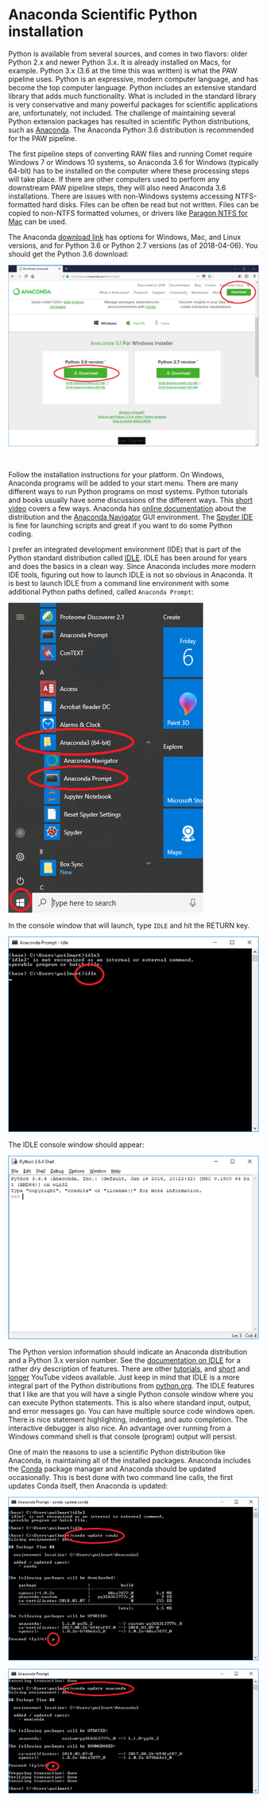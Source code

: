 # Anaconda Scientific Python installation

Python is available from several sources, and comes in two flavors: older Python 2.x and newer Python 3.x. It is already installed on Macs, for example. Python 3.x (3.6 at the time this was written) is what the PAW pipeline uses. Python is an expressive, modern computer language, and has become the top computer language. Python includes an extensive standard library that adds much functionality. What is included in the standard library is very conservative and many powerful packages for scientific applications are, unfortunately, not included. The challenge of maintaining several Python extension packages has resulted in scientific Python distributions, such as [Anaconda](https://www.anaconda.com/what-is-anaconda/). The Anaconda Python 3.6 distribution is recommended for the PAW pipeline.

The first pipeline steps of converting RAW files and running Comet require Windows 7 or Windows 10 systems, so Anaconda 3.6 for Windows (typically 64-bit) has to be installed on the computer where these processing steps will take place. If there are other computers used to perform any downstream PAW pipeline steps, they will also need Anaconda 3.6 installations. There are issues with non-Windows systems accessing NTFS-formatted hard disks. Files can be often be read but not written. Files can be copied to non-NTFS formatted volumes, or drivers like [Paragon NTFS for Mac](https://www.paragon-software.com/ufsdhome/store/ntfs-mac/) can be used.

The Anaconda [download link](https://www.anaconda.com/download/#windows) has options for Windows, Mac, and Linux versions, and for Python 3.6 or Python 2.7 versions (as of 2018-04-06). You should get the Python 3.6 download:

![Anaconda_download](images/Anaconda_download.png)

<br>

Follow the installation instructions for your platform. On Windows, Anaconda programs will be added to your start menu. There are many different ways to run Python programs on most systems. Python tutorials and books usually have some discussions of the different ways. This [short video](https://www.youtube.com/watch?v=IZj8hLrkABs) covers a few ways. Anaconda has [online documentation](https://docs.anaconda.com/anaconda/) about the distribution and the [Anaconda Navigator](https://docs.anaconda.com/anaconda/navigator/) GUI environment. The [Spyder IDE](https://pythonhosted.org/spyder/) is fine for launching scripts and great if you want to do some Python coding.

I prefer an integrated development environment (IDE) that is part of the Python standard distribution called [IDLE](https://docs.python.org/3/library/idle.html). IDLE has been around for years and does the basics in a clean way. Since Anaconda includes more modern IDE tools, figuring out how to launch IDLE is not so obvious in Anaconda. It is best to launch IDLE from a command line environment with some additional Python paths defined, called `Anaconda Prompt`:

![Anaconda_start_menu](images/Anaconda_start_menu.png)

In the console window that will launch, type `IDLE` and hit the RETURN key.

![Ananda_console](images/Anaconda_console.png)

The IDLE console window should appear:

![Idle_console](images/Idle_console.png)

The Python version information should indicate an Anaconda distribution and a Python 3.x version number. See the [documentation on IDLE](https://docs.python.org/3/library/idle.html) for a rather dry description of features. There are other [tutorials](https://www.cs.uky.edu/~keen/help/python-tutorial/Lab0.html), and [short](https://www.youtube.com/watch?v=lBkcDFRA958) and [longer](https://www.youtube.com/watch?v=2Thymdugfp4) YouTube videos available. Just keep in mind that IDLE is a more integral part of the Python distributions from [python.org](https://www.python.org/). The IDLE features that I like are that you will have a single Python console window where you can execute Python statements. This is also where standard input, output, and error messages go. You can have multiple source code windows open. There is nice statement highlighting, indenting, and auto completion. The interactive debugger is also nice. An advantage over running from a Windows command shell is that console (program) output will persist.

One of main the reasons to use a scientific Python distribution like Anaconda, is maintaining all of the installed packages. Anaconda includes the [Conda](https://conda.io/docs/) package manager and Anaconda should be updated occasionally. This is best done with two command line calls, the first updates Conda itself, then Anaconda is updated:

![Conda_update](images/Conda_update_conda.png)

![Anaconda_update](images/Conda_update_anaconda.png)  
